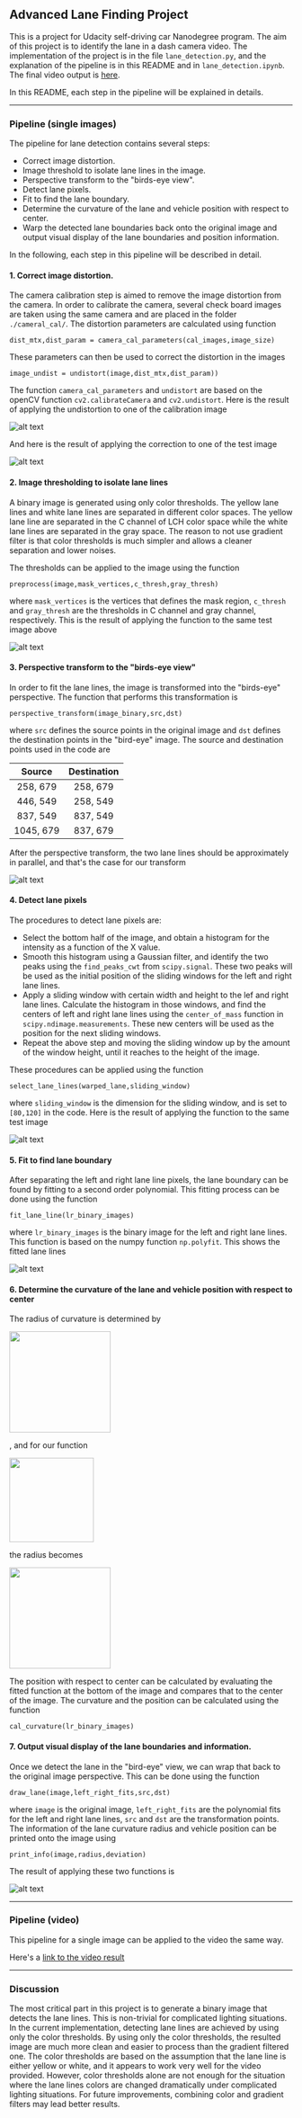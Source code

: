 ## Advanced Lane Finding Project

This is a project for Udacity self-driving car Nanodegree program. The aim of this project is to identify the lane in a dash camera video. The implementation of the project is in the file `lane_detection.py`, and the explanation of the pipeline is in this README and in `lane_detection.ipynb`. The final video output is [here](https://www.youtube.com/watch?v=R33rvELUTQQ).

In this README, each step in the pipeline will be explained in details.


[//]: # (Image References)

[image1]: ./output_images/undistortion_checkborad.png "Undistorted checkboard"
[image2]: ./output_images/undistortion.png "undistorted test image"
[image3]: ./output_images/threshold.png "Binary Example"
[image4]: ./output_images/perspective_transform.png "Warp Example"
[image5]: ./output_images/left_right_line.png "left and right lane lines"
[image6]: ./output_images/fit_lane_lines.png "fit lane lines"
[image7]: ./output_images/result_image.png "lane highlighted image"
[video1]: ./project_video.mp4 "Video"



---

### Pipeline (single images)

The pipeline for lane detection contains several steps:

* Correct image distortion.
* Image threshold to isolate lane lines in the image.
* Perspective transform to the "birds-eye view".
* Detect lane pixels.
* Fit to find the lane boundary.
* Determine the curvature of the lane and vehicle position with respect to center.
* Warp the detected lane boundaries back onto the original image and output visual display of the lane boundaries and position information.

In the following, each step in this pipeline will be described in detail.

#### 1. Correct image distortion.


The camera calibration step is aimed to remove the image distortion from the camera. In order to calibrate the camera, several check board images are taken using the same camera and are placed in the folder `./cameral_cal/`. The distortion parameters are calculated using function

```
dist_mtx,dist_param = camera_cal_parameters(cal_images,image_size)
```

These parameters can then be used to correct the distortion in the images

```
image_undist = undistort(image,dist_mtx,dist_param))
```

The function `camera_cal_parameters` and `undistort` are based on the openCV function `cv2.calibrateCamera` and `cv2.undistort`. Here is the result of applying the undistortion to one of the calibration image 

![alt text][image1]


And here is the result of applying the correction to one of the test image

![alt text][image2]

#### 2. Image thresholding to isolate lane lines

A binary image is generated using only color thresholds. The yellow lane lines and white lane lines are separated in different color spaces. The yellow lane line are separated in the C channel of LCH color space while the white lane lines are separated in the gray space. The reason to not use gradient filter is that color thresholds is much simpler and allows a cleaner separation and lower noises.

The thresholds can be applied to the image using the function
```
preprocess(image,mask_vertices,c_thresh,gray_thresh)
```
where `mask_vertices` is the vertices that defines the mask region, `c_thresh` and `gray_thresh` are the thresholds in C channel and gray channel, respectively. This is the result of applying the function to the same test image above

![alt text][image3]

#### 3. Perspective transform to the "birds-eye view"

In order to fit the lane lines, the image is transformed into the "birds-eye" perspective. The function that performs this transformation is 

```
perspective_transform(image_binary,src,dst)
```
where `src` defines the source points in the original image and `dst` defines the destination points in the "bird-eye" image. The source and destination points used in the code are

| Source        | Destination   | 
|:-------------:|:-------------:| 
| 258, 679      | 258, 679      | 
| 446, 549      | 258, 549      |
| 837, 549      | 837, 549      |
| 1045, 679     | 837, 679      |

After the perspective transform, the two lane lines should be approximately in parallel, and that's the case for our transform

![alt text][image4]

#### 4. Detect lane pixels

The procedures to detect lane pixels are:
* Select the bottom half of the image, and obtain a histogram for the intensity as a function of the X value.
* Smooth this histogram using a Gaussian filter, and identify the two peaks using the `find_peaks_cwt` from `scipy.signal`. These two peaks will be used as the initial position of the sliding windows for the left and right lane lines.
* Apply a sliding window with certain width and height to the lef and right lane lines. Calculate the histogram in those windows, and find the centers of left and right lane lines using the `center_of_mass` function in `scipy.ndimage.measurements`. These new centers will be used as the position for the next sliding windows.
* Repeat the above step and moving the sliding window up by the amount of the window height, until it reaches to the height of the image.

These procedures can be applied using the function

```
select_lane_lines(warped_lane,sliding_window)
```
where `sliding_window` is the dimension for the sliding window, and is set to `[80,120]` in the code. Here is the result of applying the function to the same test image

![alt text][image5]

#### 5. Fit to find lane boundary

After separating the left and right lane line pixels, the lane boundary can be found by fitting to a second order polynomial. This fitting process can be done using the function

```
fit_lane_line(lr_binary_images)
```
where `lr_binary_images` is the binary image for the left and right lane lines. This function is based on the numpy function `np.polyfit`. This shows the fitted lane lines

![alt text][image6]

#### 6. Determine the curvature of the lane and vehicle position with respect to center

The radius of curvature is determined by 

<img src="./output_images/R_equation.png" width="180" />

, and for our function

<img src="./output_images/f_y_equation.png" width="150" />

the radius becomes

<img src="./output_images/R_equation_A_B_coef.png" width="180" />

The position with respect to center can be calculated by evaluating the fitted function at the bottom of the image and compares that to the center of the image. The curvature and the position can be calculated using the function

```
cal_curvature(lr_binary_images)
```


#### 7. Output visual display of the lane boundaries and information.

Once we detect the lane in the "bird-eye" view, we can wrap that back to the original image perspective. This can be done using the function

```
draw_lane(image,left_right_fits,src,dst)
```
where `image` is the original image, `left_right_fits` are the polynomial fits for the left and right lane lines, `src` and `dst` are the transformation points. The information of the lane curvature radius and vehicle position can be printed onto the image using

```
print_info(image,radius,deviation)
```

The result of applying these two functions is

![alt text][image7]

---

### Pipeline (video)

This pipeline for a single image can be applied to the video the same way. 

Here's a [link to the video result](https://www.youtube.com/watch?v=R33rvELUTQQ)

---

### Discussion

The most critical part in this project is to generate a binary image that detects the lane lines. This is non-trivial for complicated lighting situations. In the current implementation, detecting lane lines are achieved by using only the color thresholds. By using only the color thresholds, the resulted image are much more clean and easier to process than the gradient filtered one. The color thresholds are based on the assumption that the lane line is either yellow or white, and it appears to work very well for the video provided. However, color thresholds alone are not enough for the situation where the lane lines colors are changed dramatically under complicated lighting situations. For future improvements, combining color and gradient filters may lead better results. 

